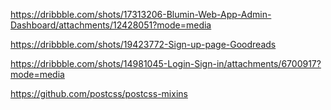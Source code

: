 https://dribbble.com/shots/17313206-Blumin-Web-App-Admin-Dashboard/attachments/12428051?mode=media

https://dribbble.com/shots/19423772-Sign-up-page-Goodreads

https://dribbble.com/shots/14981045-Login-Sign-in/attachments/6700917?mode=media

https://github.com/postcss/postcss-mixins
